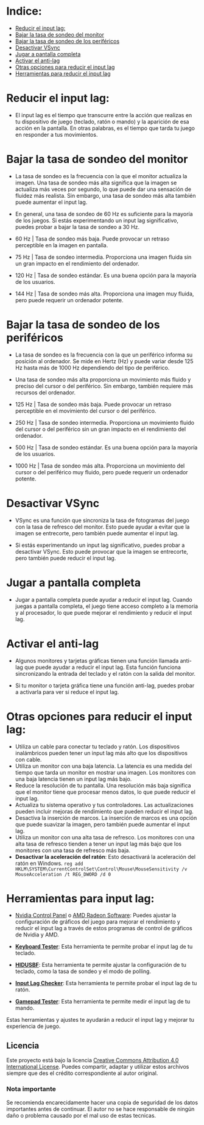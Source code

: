 # Indice:

- [Reducir el input lag:](#reducir-el-input-lag)
- [Bajar la tasa de sondeo del monitor](#bajar-la-tasa-de-sondeo-del-monitor)
- [Bajar la tasa de sondeo de los periféricos](#bajar-la-tasa-de-sondeo-de-los-periféricos)
- [Desactivar VSync](#desactivar-vsync)
- [Jugar a pantalla completa](#jugar-a-pantalla-completa)
- [Activar el anti-lag](#activar-el-anti-lag)
- [Otras opciones para reducir el input lag](#otras-opciones-para-reducir-el-input-lag)
- [Herramientas para reducir el input lag](#herramientas-para-input-lag)

# Reducir el input lag:

- El input lag es el tiempo que transcurre entre la acción que realizas en tu dispositivo de juego (teclado, ratón o mando) y la aparición de esa acción en la pantalla. En otras palabras, es el tiempo que tarda tu juego en responder a tus movimientos.

# Bajar la tasa de sondeo del monitor

- La tasa de sondeo es la frecuencia con la que el monitor actualiza la imagen. Una tasa de sondeo más alta significa que la imagen se actualiza más veces por segundo, lo que puede dar una sensación de fluidez más realista. Sin embargo, una tasa de sondeo más alta también puede aumentar el input lag.

- En general, una tasa de sondeo de 60 Hz es suficiente para la mayoría de los juegos. Si estás experimentando un input lag significativo, puedes probar a bajar la tasa de sondeo a 30 Hz.

- 60 Hz | Tasa de sondeo más baja. Puede provocar un retraso perceptible en la imagen en pantalla.
- 75 Hz | Tasa de sondeo intermedia. Proporciona una imagen fluida sin un gran impacto en el rendimiento del ordenador.
- 120 Hz | Tasa de sondeo estándar. Es una buena opción para la mayoría de los usuarios.
- 144 Hz | Tasa de sondeo más alta. Proporciona una imagen muy fluida, pero puede requerir un ordenador potente.

# Bajar la tasa de sondeo de los periféricos

- La tasa de sondeo es la frecuencia con la que un periférico informa su posición al ordenador. Se mide en Hertz (Hz) y puede variar desde 125 Hz hasta más de 1000 Hz dependiendo del tipo de periférico.

- Una tasa de sondeo más alta proporciona un movimiento más fluido y preciso del cursor o del periférico. Sin embargo, también requiere más recursos del ordenador.

- 125 Hz | Tasa de sondeo más baja. Puede provocar un retraso perceptible en el movimiento del cursor o del periférico.
- 250 Hz | Tasa de sondeo intermedia. Proporciona un movimiento fluido del cursor o del periférico sin un gran impacto en el rendimiento del ordenador.
- 500 Hz | Tasa de sondeo estándar. Es una buena opción para la mayoría de los usuarios.
- 1000 Hz | Tasa de sondeo más alta. Proporciona un movimiento del cursor o del periférico muy fluido, pero puede requerir un ordenador potente.

# Desactivar VSync

- VSync es una función que sincroniza la tasa de fotogramas del juego con la tasa de refresco del monitor. Esto puede ayudar a evitar que la imagen se entrecorte, pero también puede aumentar el input lag.

- Si estás experimentando un input lag significativo, puedes probar a desactivar VSync. Esto puede provocar que la imagen se entrecorte, pero también puede reducir el input lag.

# Jugar a pantalla completa

- Jugar a pantalla completa puede ayudar a reducir el input lag. Cuando juegas a pantalla completa, el juego tiene acceso completo a la memoria y al procesador, lo que puede mejorar el rendimiento y reducir el input lag.

# Activar el anti-lag

- Algunos monitores y tarjetas gráficas tienen una función llamada anti-lag que puede ayudar a reducir el input lag. Esta función funciona sincronizando la entrada del teclado y el ratón con la salida del monitor.

- Si tu monitor o tarjeta gráfica tiene una función anti-lag, puedes probar a activarla para ver si reduce el input lag.

# Otras opciones para reducir el input lag:

- Utiliza un cable para conectar tu teclado y ratón. Los dispositivos inalámbricos pueden tener un input lag más alto que los dispositivos con cable.
- Utiliza un monitor con una baja latencia. La latencia es una medida del tiempo que tarda un monitor en mostrar una imagen. Los monitores con una baja latencia tienen un input lag más bajo.
- Reduce la resolución de tu pantalla. Una resolución más baja significa que el monitor tiene que procesar menos datos, lo que puede reducir el input lag.
- Actualiza tu sistema operativo y tus controladores. Las actualizaciones pueden incluir mejoras de rendimiento que pueden reducir el input lag.
- Desactiva la inserción de marcos. La inserción de marcos es una opción que puede suavizar la imagen, pero también puede aumentar el input lag.
- Utiliza un monitor con una alta tasa de refresco. Los monitores con una alta tasa de refresco tienden a tener un input lag más bajo que los monitores con una tasa de refresco más baja.
- **Desactivar la aceleración del ratón**: Esto desactivará la aceleración del ratón en Windows. `reg add HKLM\SYSTEM\CurrentControlSet\Control\Mouse\MouseSensitivity /v MouseAcceleration /t REG_DWORD /d 0`

# Herramientas para input lag:

- [Nvidia Control Panel](https://www.nvidia.com/Download/index.aspx) o [AMD Radeon Software](https://www.amd.com/en.html): Puedes ajustar la configuración de gráficos del juego para mejorar el rendimiento y reducir el input lag a través de estos programas de control de gráficos de Nvidia y AMD.

- [**Keyboard Tester**](http://www.keyboardtester.com/): Esta herramienta te permite probar el input lag de tu teclado.

- [**HIDUSBF**](https://github.com/LordOfMice/hidusbf): Esta herramienta te permite ajustar la configuración de tu teclado, como la tasa de sondeo y el modo de polling.

- [**Input Lag Checker**](https://basro.github.io/input-lag-measuring-tool/): Esta herramienta te permite probar el input lag de tu ratón.

- [**Gamepad Tester**](https://gamepad-tester.com/): Esta herramienta te permite medir el input lag de tu mando.

Estas herramientas y ajustes te ayudarán a reducir el input lag y mejorar tu experiencia de juego.

## Licencia
Este proyecto está bajo la licencia [Creative Commons Attribution 4.0 International License](https://creativecommons.org/licenses/by/4.0/). Puedes compartir, adaptar y utilizar estos archivos siempre que des el crédito correspondiente al autor original.

### Nota importante
Se recomienda encarecidamente hacer una copia de seguridad de los datos importantes antes de continuar. El autor no se hace responsable de ningún daño o problema causado por el mal uso de estas tecnicas.
